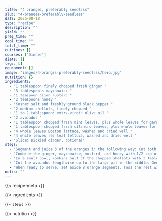 ```yaml
---
title: "4 oranges, preferably seedless"
slug: "4-oranges-preferably-seedless"
date: 2025-08-18
type: "recipe"
description: ""
yield: ""
prep_time: ""
cook_time: ""
total_time: ""
cuisines: []
courses: ["Dinner"]
diets: []
tags: []
equipment: []
image: "images/4-oranges-preferably-seedless/hero.jpg"
nutrition: {}
ingredients:
  - "1 tablespoon finely chopped fresh ginger "
  - "3 tablespoons mayonnaise "
  - "1 teaspoon Dijon mustard "
  - "2 teaspoons honey "
  - "Kosher salt and freshly ground black pepper "
  - "2 medium shallots, finely chopped "
  - "1 to 2 tablespoons extra-virgin olive oil "
  - "2 avocados "
  - "1 tablespoon chopped fresh mint leaves, plus whole leaves for garnish "
  - "1 tablespoon chopped fresh cilantro leaves, plus whole leaves for garnish "
  - "4 whole leaves Boston lettuce, washed and dried well "
  - "4 while leaves red leaf lettuce, washed and dried well "
  - "Sliced pickled ginger, optional"
steps:
  - "Segment and juice 3 of the oranges in the following way: Cut both ends off 1 of the oranges and place it, cut side up, on a cutting board. Using a sharp, flexible knife, cut the skin and white membrane from the orange. Use a sawing motion and cut from top to bottom following the contours of the orange. Free the orange segments but cutting along the seams that separate them from each other. Do this over a bowl to collect any juices. Reserve the segments separately and squeeze what's left of the orange over the bowl to collect the juice. Do the same with the remaining 2 oranges. Strain the juice into a measuring cup: You should have about 3/4 cup; if not, juice the remaining orange and add as much as needed. "
  - "Combine the ginger, mayonnaise, mustard, and honey with 1/2 cup of the orange juice in a small bowl. Season with salt and pepper, to taste. "
  - "In a small bowl, combine half of the chopped shallots with 3 tablespoons of the remaining orange juice. Whisk in the olive oil and season with salt and pepper. "
  - "Cut the avocados lengthwise up to the large pit in the middle. Gently twist apart the 2 halves and remove the pit. Wedge a teaspoon between the skin and the flesh and remove the flesh in 1 piece. Cut the avocados into 1-inch pieces and put them into the bowl with the honey-and-ginger dressing. Add the remaining shallots, the chopped mint and the chopped cilantro, and mix together lightly so as not to break up the avocado. "
  - "When ready to serve, set aside 8 orange segments. Toss the rest with the whole lettuce leaves and just enough of the orange-and-olive oil vinaigrette to coat. Divide the lettuce and oranges among 4 plates. Spoon some avocado onto each plate (there will be some dressing left in the bowl). Top with the reserved orange segments and drizzle any remaining honey-and-ginger dressing over the salad. Garnish with whole mint and cilantro leaves, and, if you like, some pickled ginger."
notes: ""
---
```

{{< recipe-meta >}}

{{< ingredients >}}

{{< steps >}}

{{< nutrition >}}
